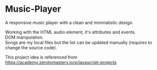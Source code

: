 # Music-Player

A responsive music player with a clean and minimalistic design.

Working with the HTML audio element, it's attributes and events.<br>
DOM manipulation.<br>
Songs are my local files but the list can be updated manually (requires to change the source code).

This project idea is referenced from https://academy.zerotomastery.io/p/javascript-projects
